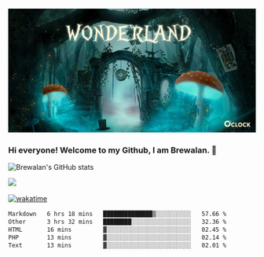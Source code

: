 
![Cover](https://github.com/Brewalan74/Brewalan74/blob/master/img/cover.jpeg)

### Hi everyone! Welcome to my Github, I am Brewalan. 👋

![Brewalan's GitHub stats](https://github-readme-stats.vercel.app/api?username=Brewalan74&theme=merko&show_icons=true&&count_private=true&include_all_commits=true)

<img align="rigth" src="https://github-readme-stats.vercel.app/api/top-langs/?username=Brewalan74&layout=compact&theme=merko" height=235 />

[![wakatime](https://wakatime.com/badge/user/2f1cc193-a445-42bd-8c55-7b5ab93f0467.svg)](https://wakatime.com/@2f1cc193-a445-42bd-8c55-7b5ab93f0467)

<!--START_SECTION:waka-->
```text
Markdown   6 hrs 18 mins   ██████████████▒░░░░░░░░░░   57.66 % 
Other      3 hrs 32 mins   ████████░░░░░░░░░░░░░░░░░   32.36 % 
HTML       16 mins         ▓░░░░░░░░░░░░░░░░░░░░░░░░   02.45 % 
PHP        13 mins         ▓░░░░░░░░░░░░░░░░░░░░░░░░   02.14 % 
Text       13 mins         ▓░░░░░░░░░░░░░░░░░░░░░░░░   02.01 % 
```
<!--END_SECTION:waka-->


<!--
**Brewalan74/Brewalan74** is a ✨ _special_ ✨ repository because its `README.md` (this file) appears on your GitHub profile.

Here are some ideas to get you started:

- 🔭 I’m currently working on ...
- 🌱 I’m currently learning ...
- 👯 I’m looking to collaborate on ...
- 🤔 I’m looking for help with ...
- 💬 Ask me about ...
- 📫 How to reach me: ...
- 😄 Pronouns: ...
- ⚡ Fun fact: ...
-->
